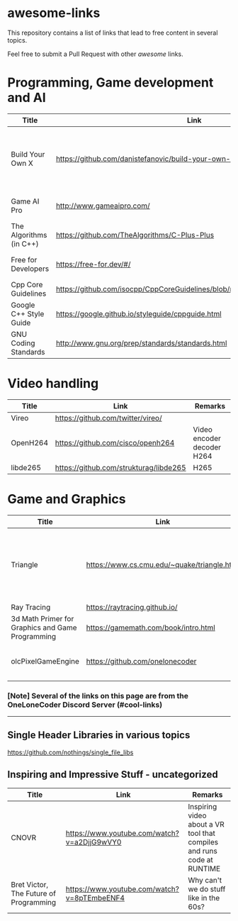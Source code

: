 # awesome-links
This repository contains a list of links that lead to free content in several topics.

Feel free to submit a Pull Request with other *awesome* links.
# Programming, Game development and AI

Title | Link | Remarks
------|------|--------
Build Your Own X | https://github.com/danistefanovic/build-your-own-x | Catalog of links to several Build-Your-Own-whatever 
Game AI Pro | http://www.gameaipro.com/ | Books about game ai
The Algorithms (in C++)| https://github.com/TheAlgorithms/C-Plus-Plus | Several algorithms
Free for Developers | https://free-for.dev/#/ | Free stuff for developers
Cpp Core Guidelines | https://github.com/isocpp/CppCoreGuidelines/blob/master/CppCoreGuidelines.md | 
Google C++ Style Guide | https://google.github.io/styleguide/cppguide.html | Google
GNU Coding Standards | http://www.gnu.org/prep/standards/standards.html | GNU

# Video handling
Title | Link | Remarks
------|------|--------
Vireo | https://github.com/twitter/vireo/ |
OpenH264 | https://github.com/cisco/openh264 | Video encoder decoder H264
libde265 | https://github.com/strukturag/libde265 | H265

# Game and Graphics
Title | Link | Remarks
------|------|--------
Triangle | https://www.cs.cmu.edu/~quake/triangle.html | A Two-Dimensional Quality Mesh Generator and Delaunay Triangulator
Ray Tracing | https://raytracing.github.io/ |
3d Math Primer for Graphics and Game Programming | https://gamemath.com/book/intro.html | Book
olcPixelGameEngine | https://github.com/onelonecoder | One Lone Coder Pixel Game Engine

### [Note] Several of the links on this page are from the OneLoneCoder Discord Server (#cool-links)

---------------------------------------
## Single Header Libraries in various topics
https://github.com/nothings/single_file_libs

## Inspiring and Impressive Stuff - uncategorized
Title | Link | Remarks
------|------|--------
CNOVR | https://www.youtube.com/watch?v=a2DjjG9wVY0 | Inspiring video about a VR tool that compiles and runs code at RUNTIME
Bret Victor, The Future of Programming | https://www.youtube.com/watch?v=8pTEmbeENF4 | Why can't we do stuff like in the 60s? 

